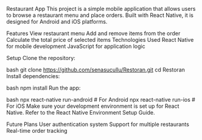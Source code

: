 Restaurant App
This project is a simple mobile application that allows users to browse a restaurant menu and place orders. Built with React Native, it is designed for Android and iOS platforms.

Features
View restaurant menu
Add and remove items from the order
Calculate the total price of selected items
Technologies Used
React Native for mobile development
JavaScript for application logic

Setup
Clone the repository:

bash
git clone https://github.com/senasucullu/Restoran.git
cd Restoran
Install dependencies:

bash
npm install
Run the app:

bash
npx react-native run-android   # For Android
npx react-native run-ios       # For iOS
Make sure your development environment is set up for React Native. Refer to the React Native Environment Setup Guide.

Future Plans
User authentication system
Support for multiple restaurants
Real-time order tracking


